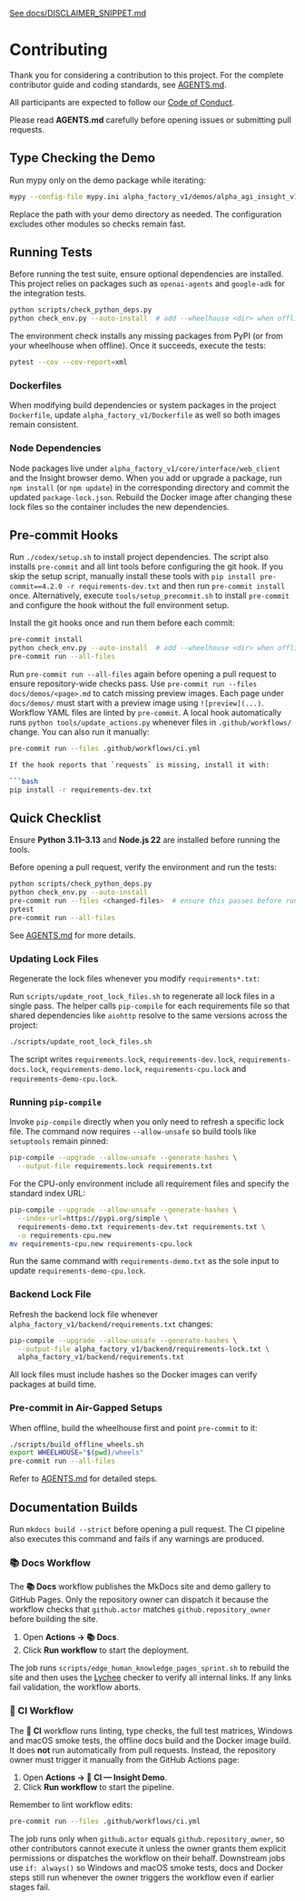 [See docs/DISCLAIMER_SNIPPET.md](docs/DISCLAIMER_SNIPPET.md)

# Contributing

Thank you for considering a contribution to this project. For the complete contributor guide and coding standards, see [AGENTS.md](AGENTS.md).

All participants are expected to follow our [Code of Conduct](CODE_OF_CONDUCT.md).

Please read **AGENTS.md** carefully before opening issues or submitting pull requests.

## Type Checking the Demo

Run mypy only on the demo package while iterating:

```bash
mypy --config-file mypy.ini alpha_factory_v1/demos/alpha_agi_insight_v1
```

Replace the path with your demo directory as needed. The configuration excludes
other modules so checks remain fast.

## Running Tests

Before running the test suite, ensure optional dependencies are installed. This
project relies on packages such as `openai-agents` and `google-adk` for the
integration tests.

```bash
python scripts/check_python_deps.py
python check_env.py --auto-install  # add --wheelhouse <dir> when offline
```

The environment check installs any missing packages from PyPI (or from your
wheelhouse when offline). Once it succeeds, execute the tests:

```bash
pytest --cov --cov-report=xml
```

### Dockerfiles

When modifying build dependencies or system packages in the project
`Dockerfile`, update `alpha_factory_v1/Dockerfile` as well so both images
remain consistent.

### Node Dependencies

Node packages live under `alpha_factory_v1/core/interface/web_client` and the
Insight browser demo. When you add or upgrade a package, run `npm install` (or
`npm update`) in the corresponding directory and commit the updated
`package-lock.json`. Rebuild the Docker image after changing these lock files so
the container includes the new dependencies.

## Pre-commit Hooks

Run `./codex/setup.sh` to install project dependencies. The script also
installs `pre-commit` and all lint tools before configuring the git hook.
If you skip the setup script, manually install these tools with
`pip install pre-commit==4.2.0 -r requirements-dev.txt` and then run
`pre-commit install` once. Alternatively, execute
`tools/setup_precommit.sh` to install `pre-commit` and configure the hook
without the full environment setup.

Install the git hooks once and run them before each commit:

```bash
pre-commit install
python check_env.py --auto-install  # add --wheelhouse <dir> when offline
pre-commit run --all-files
```
Run `pre-commit run --all-files` again before opening a pull request to ensure
repository-wide checks pass.
Use `pre-commit run --files docs/demos/<page>.md` to catch missing preview
images. Each page under `docs/demos/` must start with a preview image using
`![preview](...)`.
Workflow YAML files are linted by `pre-commit`. A local hook automatically
runs `python tools/update_actions.py` whenever files in `.github/workflows/`
change. You can also run it manually:

```bash
pre-commit run --files .github/workflows/ci.yml

If the hook reports that `requests` is missing, install it with:

```bash
pip install -r requirements-dev.txt
```

## Quick Checklist

Ensure **Python 3.11–3.13** and **Node.js 22** are installed before running the tools.

Before opening a pull request, verify the environment and run the tests:

```bash
python scripts/check_python_deps.py
python check_env.py --auto-install
pre-commit run --files <changed-files>  # ensure this passes before running tests
pytest
pre-commit run --all-files
```

See [AGENTS.md](AGENTS.md#pull-requests) for more details.

### Updating Lock Files

Regenerate the lock files whenever you modify `requirements*.txt`:

Run `scripts/update_root_lock_files.sh` to regenerate all lock files in a single
pass. The helper calls `pip-compile` for each requirements file so that shared
dependencies like `aiohttp` resolve to the same versions across the project:

```bash
./scripts/update_root_lock_files.sh
```

The script writes `requirements.lock`, `requirements-dev.lock`,
`requirements-docs.lock`, `requirements-demo.lock`, `requirements-cpu.lock` and
`requirements-demo-cpu.lock`.

### Running `pip-compile`

Invoke `pip-compile` directly when you only need to refresh a specific lock
file. The command now requires `--allow-unsafe` so build tools like
`setuptools` remain pinned:

```bash
pip-compile --upgrade --allow-unsafe --generate-hashes \
  --output-file requirements.lock requirements.txt
```

For the CPU-only environment include all requirement files and specify the
standard index URL:

```bash
pip-compile --upgrade --allow-unsafe --generate-hashes \
  --index-url=https://pypi.org/simple \
  requirements-demo.txt requirements-dev.txt requirements.txt \
  -o requirements-cpu.new
mv requirements-cpu.new requirements-cpu.lock
```

Run the same command with `requirements-demo.txt` as the sole input to update
`requirements-demo-cpu.lock`.

### Backend Lock File

Refresh the backend lock file whenever `alpha_factory_v1/backend/requirements.txt`
changes:

```bash
pip-compile --upgrade --allow-unsafe --generate-hashes \
  --output-file alpha_factory_v1/backend/requirements-lock.txt \
  alpha_factory_v1/backend/requirements.txt
```

All lock files must include hashes so the Docker images can verify packages at
build time.

### Pre-commit in Air-Gapped Setups

When offline, build the wheelhouse first and point `pre-commit` to it:

```bash
./scripts/build_offline_wheels.sh
export WHEELHOUSE="$(pwd)/wheels"
pre-commit run --all-files
```

Refer to [AGENTS.md](AGENTS.md#pre-commit-in-air-gapped-setups) for detailed steps.

## Documentation Builds

Run `mkdocs build --strict` before opening a pull request. The CI pipeline also
executes this command and fails if any warnings are produced.

### 📚 Docs Workflow

The **📚 Docs** workflow publishes the MkDocs site and demo gallery to GitHub
Pages. Only the repository owner can dispatch it because the workflow checks
that `github.actor` matches `github.repository_owner` before building the site.

1. Open **Actions → 📚 Docs**.
2. Click **Run workflow** to start the deployment.

The job runs `scripts/edge_human_knowledge_pages_sprint.sh` to rebuild the site
and then uses the [Lychee](https://github.com/lycheeverse/lychee) checker to
verify all internal links. If any links fail validation, the workflow aborts.

### 🚀 CI Workflow

The **🚀 CI** workflow runs linting, type checks, the full test matrices,
Windows and macOS smoke tests, the offline docs build and the Docker
image build. It does **not** run automatically from pull requests. Instead, the
repository owner must trigger it manually from the GitHub Actions page:

1. Open **Actions → 🚀 CI — Insight Demo**.
2. Click **Run workflow** to start the pipeline.

Remember to lint workflow edits:
```bash
pre-commit run --files .github/workflows/ci.yml
```

The job runs only when `github.actor` equals `github.repository_owner`, so other
contributors cannot execute it unless the owner grants them explicit
permissions or dispatches the workflow on their behalf. Downstream jobs use
`if: always()` so Windows and macOS smoke tests, docs and Docker steps still run
whenever the owner triggers the workflow even if earlier stages fail.
